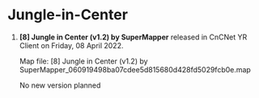 # Jungle-in-Center

1. **[8] Jungle in Center (v1.2) by SuperMapper**
released in CnCNet YR Client on Friday, ‎08 ‎April ‎2022.

   Map file: [8] Jungle in Center (v1.2) by SuperMapper_060919498ba07cdee5d815680d428fd5029fcb0e.map

   No new version planned

